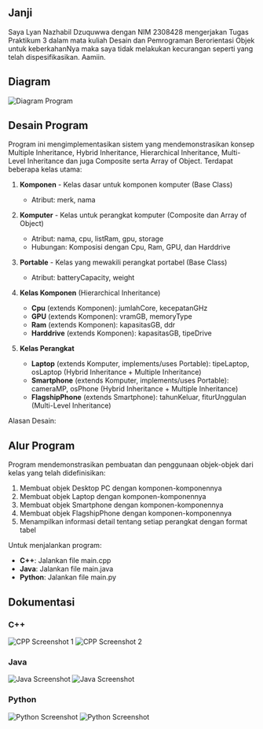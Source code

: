 ## Janji

Saya Lyan Nazhabil Dzuquwwa dengan NIM 2308428 mengerjakan Tugas Praktikum 3 dalam mata kuliah Desain dan Pemrograman Berorientasi Objek untuk keberkahanNya maka saya tidak melakukan kecurangan seperti yang telah dispesifikasikan. Aamiin.

## Diagram
![Diagram Program](tp3.drawio.png)

## Desain Program

Program ini mengimplementasikan sistem yang mendemonstrasikan konsep Multiple Inheritance, Hybrid Inheritance, Hierarchical Inheritance, Multi-Level Inheritance dan juga Composite serta Array of Object. Terdapat beberapa kelas utama:

1. **Komponen** - Kelas dasar untuk komponen komputer (Base Class)
   - Atribut: merk, nama

2. **Komputer** - Kelas untuk perangkat komputer (Composite dan Array of Object)
   - Atribut: nama, cpu, listRam, gpu, storage
   - Hubungan: Komposisi dengan Cpu, Ram, GPU, dan Harddrive

3. **Portable** - Kelas yang mewakili perangkat portabel (Base Class)
   - Atribut: batteryCapacity, weight

4. **Kelas Komponen** (Hierarchical Inheritance)
   - **Cpu** (extends Komponen): jumlahCore, kecepatanGHz
   - **GPU** (extends Komponen): vramGB, memoryType
   - **Ram** (extends Komponen): kapasitasGB, ddr
   - **Harddrive** (extends Komponen): kapasitasGB, tipeDrive

5. **Kelas Perangkat** 
   - **Laptop** (extends Komputer, implements/uses Portable): tipeLaptop, osLaptop (Hybrid Inheritance + Multiple Inheritance)
   - **Smartphone** (extends Komputer, implements/uses Portable): cameraMP, osPhone (Hybrid Inheritance + Multiple Inheritance)
   - **FlagshipPhone** (extends Smartphone): tahunKeluar, fiturUnggulan (Multi-Level Inheritance)

Alasan Desain:


## Alur Program

Program mendemonstrasikan pembuatan dan penggunaan objek-objek dari kelas yang telah didefinisikan:
1. Membuat objek Desktop PC dengan komponen-komponennya
2. Membuat objek Laptop dengan komponen-komponennya
3. Membuat objek Smartphone dengan komponen-komponennya
4. Membuat objek FlagshipPhone dengan komponen-komponennya
5. Menampilkan informasi detail tentang setiap perangkat dengan format tabel

Untuk menjalankan program:
- **C++**: Jalankan file main.cpp
- **Java**: Jalankan file main.java
- **Python**: Jalankan file main.py

## Dokumentasi

### C++
![CPP Screenshot 1](CPP/Screenshot/cpp1.png)
![CPP Screenshot 2](CPP/Screenshot/cpp2.png)

### Java
![Java Screenshot](Java/Screenshot/java1.png)
![Java Screenshot](Java/Screenshot/java2.png)

### Python
![Python Screenshot](Python/Screenshot/python1.png)
![Python Screenshot](Python/Screenshot/python2.png)